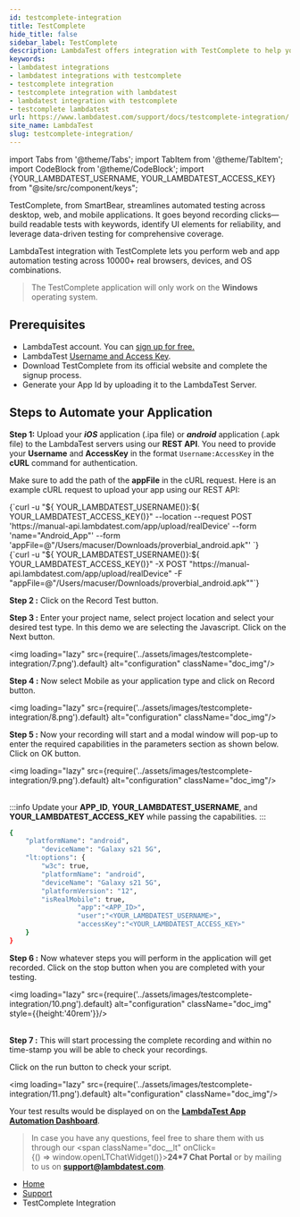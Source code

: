 ```yaml
---
id: testcomplete-integration
title: TestComplete
hide_title: false
sidebar_label: TestComplete
description: LambdaTest offers integration with TestComplete to help you perform web and app automation testing on 10000+ real browsers, devices, and operating systems combinations.
keywords:
- lambdatest integrations
- lambdatest integrations with testcomplete
- testcomplete integration
- testcomplete integration with lambdatest
- lambdatest integration with testcomplete
- testcomplete lambdatest
url: https://www.lambdatest.com/support/docs/testcomplete-integration/
site_name: LambdaTest
slug: testcomplete-integration/
---
```


import Tabs from '@theme/Tabs';
import TabItem from '@theme/TabItem';
import CodeBlock from '@theme/CodeBlock';
import {YOUR_LAMBDATEST_USERNAME, YOUR_LAMBDATEST_ACCESS_KEY} from "@site/src/component/keys";

<script type="application/ld+json"
      dangerouslySetInnerHTML={{ __html: JSON.stringify({
       "@context": "https://schema.org",
        "@type": "BreadcrumbList",
        "itemListElement": [{
          "@type": "ListItem",
          "position": 1,
          "name": "LambdaTest",
          "item": "https://www.lambdatest.com"
        },{
          "@type": "ListItem",
          "position": 2,
          "name": "Support",
          "item": "https://www.lambdatest.com/support/docs/"
        },{
          "@type": "ListItem",
          "position": 3,
          "name": "TestComplete",
          "item": "https://www.lambdatest.com/support/docs/testcomplete-integration/"
        }]
      })
    }}
></script>
TestComplete, from SmartBear, streamlines automated testing across desktop, web, and mobile applications. It goes beyond recording clicks—build readable tests with keywords, identify UI elements for reliability, and leverage data-driven testing for comprehensive coverage.

LambdaTest integration with TestComplete lets you perform web and app automation testing across 10000+ real browsers, devices, and OS combinations.

> The TestComplete application will only work on the **Windows** operating system.

## Prerequisites

- LambdaTest account. You can [sign up for free.](https://accounts.lambdatest.com/login)
- LambdaTest [Username and Access Key](https://www.lambdatest.com/support/docs/hyperexecute-how-to-get-my-username-and-access-key/).
- Download TestComplete from its official website and complete the signup process.
- Generate your App Id by uploading it to the LambdaTest Server.

<!-- ## Web Automation Using TestComplete And LambdaTest
---

:::info Note

- **Single Test**: To run a single test, you can use `Browsers.RemoteItem(server, capabilities).Run(url)` function in the test script. 
- **Parallel Test**: To run the parallel tests, you can use `Parallel.RunEnvironments(tests, browser_caps, url, server);` function in the test script.
:::

1. Launch TestComplete and open your test script. 

<img loading="lazy" src={require('../assets/images/testcomplete-integration/1.png').default} alt="Synapse Architecture" width="1912" height="996" className="doc_img"/>

2. Visit [LambdaTest Automation Dashboard](https://automation.lambdatest.com/build) and copy the LambdaTest Hub URL.

<img loading="lazy" src={require('../assets/images/testcomplete-integration/2.png').default} alt="Synapse Architecture" width="1908" height="846" className="doc_img"/>

3. In your test script, paste the Hub URL to the " server".

<img loading="lazy" src={require('../assets/images/testcomplete-integration/3.png').default} alt="Synapse Architecture" width="1920" height="1080" className="doc_img"/>

4. Visit LambdaTest Automation Capabilities Generator. Select Selenium version, choose desired language, and the select the required browser and OS combinations to run the test on LambdaTest.

<img loading="lazy" src={require('../assets/images/testcomplete-integration/web-caps.png').default} alt="Synapse Architecture" width="1225" height="565" className="doc_img"/>

5. Copy the generated desired capabilities and paste in your test script.

<img loading="lazy" src={require('../assets/images/testcomplete-integration/4.png').default} alt="Synapse Architecture" width="1912" height="992" className="doc_img"/>

6. Now run the test.

<img loading="lazy" src={require('../assets/images/testcomplete-integration/5.png').default} alt="Synapse Architecture" width="1340" height="617" className="doc_img"/>

7. Go to LambdaTest Automation Dashboard to view your test results.

<img loading="lazy" src={require('../assets/images/testcomplete-integration/6.png').default} alt="Synapse Architecture" width="1904" height="829" className="doc_img"/>

You can also see the video recording and logs for individual test session in the Automation Dashboard. 

<img loading="lazy" src={require('../assets/images/testcomplete-integration/7.png').default} alt="Synapse Architecture" width="1910" height="844" className="doc_img"/> -->

## Steps to Automate your Application

**Step 1:** Upload your **_iOS_** application (.ipa file) or **_android_** application (.apk file) to the LambdaTest servers using our **REST API**. You need to provide your **Username** and **AccessKey** in the format `Username:AccessKey` in the **cURL** command for authentication.

Make sure to add the path of the **appFile** in the cURL request. Here is an example cURL request to upload your app using our REST API:

<Tabs className="docs__val" groupId="os">
<TabItem value="macos" label="Linux / MacOS" default>

<div className="lambdatest__codeblock">
<CodeBlock className="language-bash">
{`curl -u "${ YOUR_LAMBDATEST_USERNAME()}:${ YOUR_LAMBDATEST_ACCESS_KEY()}" --location --request POST 'https://manual-api.lambdatest.com/app/upload/realDevice' --form 'name="Android_App"' --form 'appFile=@"/Users/macuser/Downloads/proverbial_android.apk"' 
`}
</CodeBlock>
</div>

</TabItem>

<TabItem value="windows" label="Windows" default>
<div className="lambdatest__codeblock">
<CodeBlock className="language-powershell">
{`curl -u "${ YOUR_LAMBDATEST_USERNAME()}:${ YOUR_LAMBDATEST_ACCESS_KEY()}" -X POST "https://manual-api.lambdatest.com/app/upload/realDevice" -F "appFile=@"/Users/macuser/Downloads/proverbial_android.apk""`}
</CodeBlock>
</div>
</TabItem>
</Tabs>

**Step 2 :** Click on the Record Test button.

**Step 3 :** Enter your project name, select project location and select your desired test type. In this demo we are selecting the Javascript. Click on the Next button.

<img loading="lazy" src={require('../assets/images/testcomplete-integration/7.png').default} alt="configuration" className="doc_img"/>

**Step 4 :** Now select Mobile as your application type and click on Record button.

<img loading="lazy" src={require('../assets/images/testcomplete-integration/8.png').default} alt="configuration" className="doc_img"/>

**Step 5 :** Now your recording will start and a modal window will pop-up to enter the required capabilities in the parameters section as shown below. Click on OK button.

<img loading="lazy" src={require('../assets/images/testcomplete-integration/9.png').default} alt="configuration" className="doc_img"/> <br /><br />

:::info
Update your **APP_ID**, **YOUR_LAMBDATEST_USERNAME**, and **YOUR_LAMBDATEST_ACCESS_KEY** while passing the capabilities.
:::

```bash title="Sample code for capabilities"
{
    "platformName": "android",
		"deviceName": "Galaxy s21 5G",
	"lt:options": {
		"w3c": true,
		"platformName": "android",
		"deviceName": "Galaxy s21 5G",
		"platformVersion": "12",
		"isRealMobile": true,
                 "app":"<APP_ID>",
                 "user":"<YOUR_LAMBDATEST_USERNAME>",
                 "accessKey":"<YOUR_LAMBDATEST_ACCESS_KEY>"
	}
}
```

**Step 6 :** Now whatever steps you will perform in the application will get recorded. Click on the stop button when you are completed with your testing.

<img loading="lazy" src={require('../assets/images/testcomplete-integration/10.png').default} alt="configuration" className="doc_img" style={{height:'40rem'}}/> <br /><br />

**Step 7 :** This will start processing the complete recording and within no time-stamp you will be able to check your recordings.

Click on the run button to check your script.

<img loading="lazy" src={require('../assets/images/testcomplete-integration/11.png').default} alt="configuration" className="doc_img"/>

Your test results would be displayed on on the [**LambdaTest App Automation Dashboard**](https://appautomation.lambdatest.com/build).


> In case you have any questions, feel free to share them with us through our <span className="doc__lt" onClick={() => window.openLTChatWidget()}>**24*7 Chat Portal**</span> or by mailing to us on [**support@lambdatest.com**](mailto:support@lambdatest.com). <br />

<nav aria-label="breadcrumbs">
  <ul className="breadcrumbs">
    <li className="breadcrumbs__item">
      <a className="breadcrumbs__link" href="https://www.lambdatest.com">Home</a>
    </li>
    <li className="breadcrumbs__item">
      <a className="breadcrumbs__link" href="/support/docs/">Support</a>
    </li>
    <li className="breadcrumbs__item breadcrumbs__item--active">
      <span className="breadcrumbs__link">TestComplete Integration</span>
    </li>
  </ul>
</nav>

